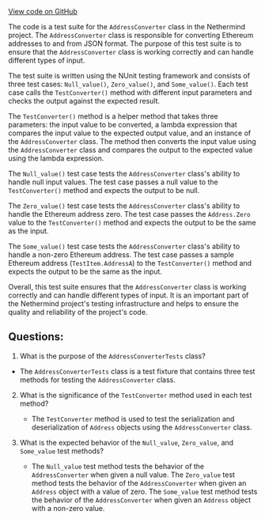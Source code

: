[View code on GitHub](https://github.com/NethermindEth/nethermind/src/Nethermind/Nethermind.Core.Test/Json/AddressConverterTests.cs)

The code is a test suite for the `AddressConverter` class in the Nethermind project. The `AddressConverter` class is responsible for converting Ethereum addresses to and from JSON format. The purpose of this test suite is to ensure that the `AddressConverter` class is working correctly and can handle different types of input.

The test suite is written using the NUnit testing framework and consists of three test cases: `Null_value()`, `Zero_value()`, and `Some_value()`. Each test case calls the `TestConverter()` method with different input parameters and checks the output against the expected result.

The `TestConverter()` method is a helper method that takes three parameters: the input value to be converted, a lambda expression that compares the input value to the expected output value, and an instance of the `AddressConverter` class. The method then converts the input value using the `AddressConverter` class and compares the output to the expected value using the lambda expression.

The `Null_value()` test case tests the `AddressConverter` class's ability to handle null input values. The test case passes a null value to the `TestConverter()` method and expects the output to be null.

The `Zero_value()` test case tests the `AddressConverter` class's ability to handle the Ethereum address zero. The test case passes the `Address.Zero` value to the `TestConverter()` method and expects the output to be the same as the input.

The `Some_value()` test case tests the `AddressConverter` class's ability to handle a non-zero Ethereum address. The test case passes a sample Ethereum address (`TestItem.AddressA`) to the `TestConverter()` method and expects the output to be the same as the input.

Overall, this test suite ensures that the `AddressConverter` class is working correctly and can handle different types of input. It is an important part of the Nethermind project's testing infrastructure and helps to ensure the quality and reliability of the project's code.
## Questions: 
 1. What is the purpose of the `AddressConverterTests` class?
   - The `AddressConverterTests` class is a test fixture that contains three test methods for testing the `AddressConverter` class.

2. What is the significance of the `TestConverter` method used in each test method?
   - The `TestConverter` method is used to test the serialization and deserialization of `Address` objects using the `AddressConverter` class.

3. What is the expected behavior of the `Null_value`, `Zero_value`, and `Some_value` test methods?
   - The `Null_value` test method tests the behavior of the `AddressConverter` when given a null value. The `Zero_value` test method tests the behavior of the `AddressConverter` when given an `Address` object with a value of zero. The `Some_value` test method tests the behavior of the `AddressConverter` when given an `Address` object with a non-zero value.